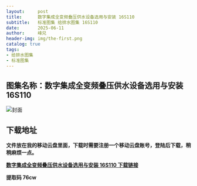 ```yaml
---
layout:     post
title:      数字集成全变频叠压供水设备选用与安装 16S110
subtitle:   标准图集 给排水图集 16S110
date:       2025-06-11
author:     峰兄
header-img: img/the-first.png
catalog: true
tags:
- 给排水图集
- 标准图集
---
```

## 图集名称：数字集成全变频叠压供水设备选用与安装 16S110
![封面](https://pic1.imgdb.cn/item/684a523458cb8da5c846a419.jpg)


## 下载地址 ##
**文件放在我的移动云盘里面，下载时需要注册一个移动云盘账号，登陆后下载，稍稍麻烦一点。**  
  
[**数字集成全变频叠压供水设备选用与安装 16S110 下载链接**](https://caiyun.139.com/w/i/2nQR6zJaHE9pb)


**提取码 76cw**

